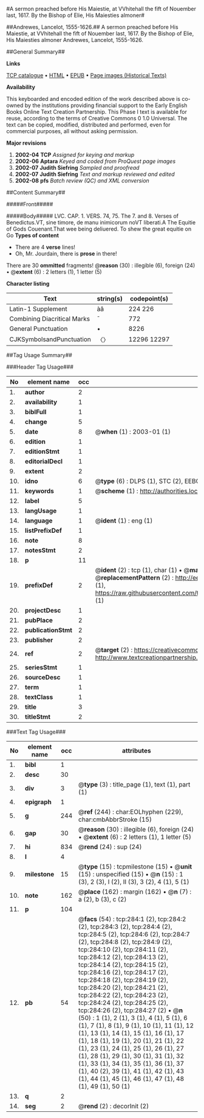 #A sermon preached before His Maiestie, at VVhitehall the fift of Nouember last, 1617. By the Bishop of Elie, His Maiesties almoner#

##Andrewes, Lancelot, 1555-1626.##
A sermon preached before His Maiestie, at VVhitehall the fift of Nouember last, 1617. By the Bishop of Elie, His Maiesties almoner
Andrewes, Lancelot, 1555-1626.

##General Summary##

**Links**

[TCP catalogue](http://www.ota.ox.ac.uk/tcp/)  • 
[HTML](http://tei.it.ox.ac.uk/tcp/Texts-HTML/free/A19/A19813.html)  • 
[EPUB](http://tei.it.ox.ac.uk/tcp/Texts-EPUB/free/A19/A19813.epub) • 
[Page images (Historical Texts)](https://data.historicaltexts.jisc.ac.uk/view?pubId=eebo-99836041e&pageId=eebo-99836041e-284-1)

**Availability**

This keyboarded and encoded edition of the
	       work described above is co-owned by the institutions
	       providing financial support to the Early English Books
	       Online Text Creation Partnership. This Phase I text is
	       available for reuse, according to the terms of Creative
	       Commons 0 1.0 Universal. The text can be copied,
	       modified, distributed and performed, even for
	       commercial purposes, all without asking permission.

**Major revisions**

1. __2002-04__ __TCP__ *Assigned for keying and markup*
1. __2002-06__ __Aptara__ *Keyed and coded from ProQuest page images*
1. __2002-07__ __Judith Siefring__ *Sampled and proofread*
1. __2002-07__ __Judith Siefring__ *Text and markup reviewed and edited*
1. __2002-08__ __pfs__ *Batch review (QC) and XML conversion*

##Content Summary##

#####Front#####

#####Body#####
LVC. CAP. 1. VERS. 74, 75.
The 7. and 8. Verses of Benedictus.VT, sine timore, de manu inimicorum
noVT liberati.A The Equitie of Gods Couenant.That wee being deliuered.
To shew the great equitie on Go
**Types of content**

  * There are 4 **verse** lines!
  * Oh, Mr. Jourdain, there is **prose** in there!

There are 30 **ommitted** fragments! 
 @__reason__ (30) : illegible (6), foreign (24)  •  @__extent__ (6) : 2 letters (1), 1 letter (5)

**Character listing**


|Text|string(s)|codepoint(s)|
|---|---|---|
|Latin-1 Supplement|àâ|224 226|
|Combining             Diacritical Marks|̄|772|
|General Punctuation|•|8226|
|CJKSymbolsandPunctuation|〈〉|12296 12297|

##Tag Usage Summary##

###Header Tag Usage###

|No|element name|occ|attributes|
|---|---|---|---|
|1.|__author__|2||
|2.|__availability__|1||
|3.|__biblFull__|1||
|4.|__change__|5||
|5.|__date__|8| @__when__ (1) : 2003-01 (1)|
|6.|__edition__|1||
|7.|__editionStmt__|1||
|8.|__editorialDecl__|1||
|9.|__extent__|2||
|10.|__idno__|6| @__type__ (6) : DLPS (1), STC (2), EEBO-CITATION (1), PROQUEST (1), VID (1)|
|11.|__keywords__|1| @__scheme__ (1) : http://authorities.loc.gov/ (1)|
|12.|__label__|5||
|13.|__langUsage__|1||
|14.|__language__|1| @__ident__ (1) : eng (1)|
|15.|__listPrefixDef__|1||
|16.|__note__|8||
|17.|__notesStmt__|2||
|18.|__p__|11||
|19.|__prefixDef__|2| @__ident__ (2) : tcp (1), char (1)  •  @__matchPattern__ (2) : ([0-9\-]+):([0-9IVX]+) (1), (.+) (1)  •  @__replacementPattern__ (2) : http://eebo.chadwyck.com/downloadtiff?vid=$1&page=$2 (1), https://raw.githubusercontent.com/textcreationpartnership/Texts/master/tcpchars.xml#$1 (1)|
|20.|__projectDesc__|1||
|21.|__pubPlace__|2||
|22.|__publicationStmt__|2||
|23.|__publisher__|2||
|24.|__ref__|2| @__target__ (2) : https://creativecommons.org/publicdomain/zero/1.0/ (1), http://www.textcreationpartnership.org/docs/. (1)|
|25.|__seriesStmt__|1||
|26.|__sourceDesc__|1||
|27.|__term__|1||
|28.|__textClass__|1||
|29.|__title__|3||
|30.|__titleStmt__|2||


###Text Tag Usage###

|No|element name|occ|attributes|
|---|---|---|---|
|1.|__bibl__|1||
|2.|__desc__|30||
|3.|__div__|3| @__type__ (3) : title_page (1), text (1), part (1)|
|4.|__epigraph__|1||
|5.|__g__|244| @__ref__ (244) : char:EOLhyphen (229), char:cmbAbbrStroke (15)|
|6.|__gap__|30| @__reason__ (30) : illegible (6), foreign (24)  •  @__extent__ (6) : 2 letters (1), 1 letter (5)|
|7.|__hi__|834| @__rend__ (24) : sup (24)|
|8.|__l__|4||
|9.|__milestone__|15| @__type__ (15) : tcpmilestone (15)  •  @__unit__ (15) : unspecified (15)  •  @__n__ (15) : 1 (3), 2 (3), I (2), II (3), 3 (2), 4 (1), 5 (1)|
|10.|__note__|162| @__place__ (162) : margin (162)  •  @__n__ (7) : a (2), b (3), c (2)|
|11.|__p__|104||
|12.|__pb__|54| @__facs__ (54) : tcp:284:1 (2), tcp:284:2 (2), tcp:284:3 (2), tcp:284:4 (2), tcp:284:5 (2), tcp:284:6 (2), tcp:284:7 (2), tcp:284:8 (2), tcp:284:9 (2), tcp:284:10 (2), tcp:284:11 (2), tcp:284:12 (2), tcp:284:13 (2), tcp:284:14 (2), tcp:284:15 (2), tcp:284:16 (2), tcp:284:17 (2), tcp:284:18 (2), tcp:284:19 (2), tcp:284:20 (2), tcp:284:21 (2), tcp:284:22 (2), tcp:284:23 (2), tcp:284:24 (2), tcp:284:25 (2), tcp:284:26 (2), tcp:284:27 (2)  •  @__n__ (50) : 1 (1), 2 (1), 3 (1), 4 (1), 5 (1), 6 (1), 7 (1), 8 (1), 9 (1), 10 (1), 11 (1), 12 (1), 13 (1), 14 (1), 15 (1), 16 (1), 17 (1), 18 (1), 19 (1), 20 (1), 21 (1), 22 (1), 23 (1), 24 (1), 25 (1), 26 (1), 27 (1), 28 (1), 29 (1), 30 (1), 31 (1), 32 (1), 33 (1), 34 (1), 35 (1), 36 (1), 37 (1), 40 (2), 39 (1), 41 (1), 42 (1), 43 (1), 44 (1), 45 (1), 46 (1), 47 (1), 48 (1), 49 (1), 50 (1)|
|13.|__q__|2||
|14.|__seg__|2| @__rend__ (2) : decorInit (2)|
